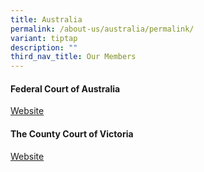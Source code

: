 ```yaml
---
title: Australia
permalink: /about-us/australia/permalink/
variant: tiptap
description: ""
third_nav_title: Our Members
---
```

<h4><strong>Federal Court of Australia</strong></h4>
<p><a href="https://www.fedcourt.gov.au" rel="noopener nofollow" target="_blank">Website</a>
</p>
<p></p>
<h4><strong>The County Court of Victoria</strong></h4>
<p><a href="https://www.countycourt.vic.gov.au" rel="noopener nofollow" target="_blank">Website</a>
</p>